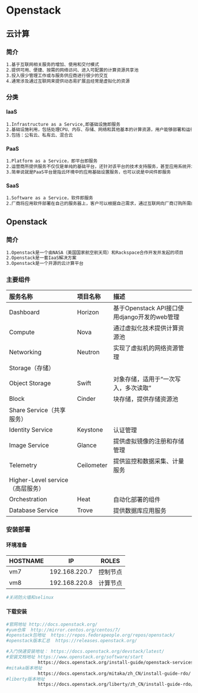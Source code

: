 # Openstack

## 云计算

### 简介

```sh
1.基于互联网相关服务的增加、使用和交付模式
2.提供可用、便捷、按需的网络访问、进入可配置的计算资源共享池
3.投入很少管理工作或与服务供应商进行很少的交互
4.通常涉及通过互联网来提供动态易扩展且经常是虚拟化的资源
```

### 分类

#### IaaS

```sh
1.Infrastructure as a Service,即基础设施即服务
2.基础设施利用，包括处理CPU、内存、存储、网络和其他基本的计算资源，用户能够部署和运行任意软件
3.包括：公有云、私有云、混合云
```

#### PaaS

```sh
1.Platform as a Service，即平台即服务
2.运营商所提供服务不仅仅是单纯的基础平台，还针对该平台的技术支持服务，甚至应用系统开发、优化等
3.简单说就是PaaS平台是指云环境中的应用基础设置服务，也可以说是中间件即服务
```

#### SaaS

```sh
1.Software as a Service，软件即服务
2.厂商将应用软件部署在自己的服务器上，客户可以根据自己需求，通过互联网向厂商订购所需的应用软件服务
```

## Openstack

### 简介

```sh
1.Openstack是一个由NASA（美国国家航空航天局）和Rackspace合作开发并发起的项目
2.Openstack是一套IaaS解决方案
3.Openstack是一个开源的云计算平台
```

### 主要组件

| 服务名称                         | 项目名称   | 描述                                          |
| :------------------------------- | :--------- | :-------------------------------------------- |
| Dashboard                        | Horizon    | 基于Openstack  API接口使用django开发的web管理 |
| Compute                          | Nova       | 通过虚拟化技术提供计算资源池                  |
| Networking                       | Neutron    | 实现了虚拟机的网络资源管理                    |
| Storage（存储）                  |            |                                               |
| Object Storage                   | Swift      | 对象存储，适用于“一次写入，多次读取”          |
| Block                            | Cinder     | 块存储，提供存储资源池                        |
| Share Service（共享服务）        |            |                                               |
| Identity  Service                | Keystone   | 认证管理                                      |
| Image Service                    | Glance     | 提供虚拟镜像的注册和存储管理                  |
| Telemetry                        | Ceilometer | 提供监控和数据采集、计量服务                  |
| Higher-Level service（高层服务） |            |                                               |
| Orchestration                    | Heat       | 自动化部署的组件                              |
| Database  Service                | Trove      | 提供数据库应用服务                            |

### 安装部署

#### 环境准备

| HOSTNAME | IP            | ROLES    |
| -------- | ------------- | -------- |
| vm7      | 192.168.220.7 | 控制节点 |
| vm8      | 192.168.220.8 | 计算节点 |

```sh
#关闭防火墙和selinux
```

#### 下载安装

```sh
#官网地址 http://docs.openstack.org/
#yum仓库  http://mirror.centos.org/centos/7/
#openstack包地址  https://repos.fedorapeople.org/repos/openstack/
#openstack版本汇总  https://releases.openstack.org/
```

```sh
#入门快速安装地址： https://docs.openstack.org/devstack/latest/
#安装文档地址 https://www.openstack.org/software/start
			https://docs.openstack.org/install-guide/openstack-services.html
#mitaka版本地址
			https://docs.openstack.org/mitaka/zh_CN/install-guide-rdo/
#liberty版本地址
			https://docs.openstack.org/liberty/zh_CN/install-guide-rdo/
```



































































































